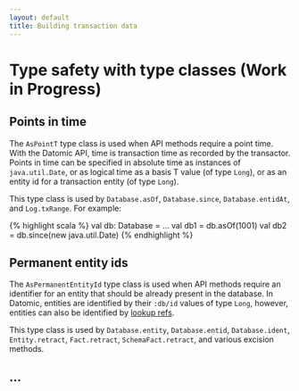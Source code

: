 ```yaml
---
layout: default
title: Building transaction data
---
```


# <a name="typeclasses">Type safety with type classes (Work in Progress)</a>

## Points in time

The `AsPointT` type class is used when API methods require a point time. With
the Datomic API, time is transaction time as recorded by the transactor.
Points in time can be specified in absolute time as instances of
`java.util.Date`, or as logical time as a basis T value (of type `Long`), or
as an entity id for a transaction entity (of type `Long`).

This type class is used by `Database.asOf`, `Database.since`,
`Database.entidAt`, and `Log.txRange`. For example:

{% highlight scala %}
val db: Database = …
val db1 = db.asOf(1001)
val db2 = db.since(new java.util.Date)
{% endhighlight %}


## Permanent entity ids

The `AsPermanentEntityId` type class is used when API methods require an
identifier for an entity that should be already present in the database. In
Datomic, entities are identified by their `:db/id` values of type `Long`,
however, entities can also be identified by [lookup refs](http://docs.datomic.com/identity.html#lookup-refs).

This type class is used by `Database.entity`, `Database.entid`,
`Database.ident`, `Entity.retract`, `Fact.retract`, `SchemaFact.retract`, and
various excision methods.


## …
